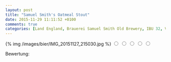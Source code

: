 ```yaml
---
layout: post
title: "Samuel Smith's Oatmeal Stout"
date: 2015-11-29 11:11:52 +0100
comments: true
categories: [Land England, Brauerei Samuel Smith Old Brewery, IBU 32, Vol 5.0%]
---
```


{% img /images/bier/IMG_20151127_215030.jpg %}
<span class="star-rating">
<input type="radio" name="rating_13" value="1"><i></i>
<input type="radio" name="rating_13" value="2"><i></i>
<input type="radio" name="rating_13" value="3"><i></i>
<input type="radio" name="rating_13" value="4"><i></i>
<input type="radio" name="rating_13" value="5"><i></i>
</span>
<div class="fa fa-users"> Bewertung: <span id="avgRating_13"></span></div>
<div id="rated_13"></div>
